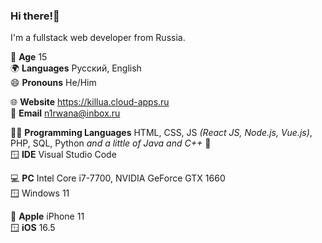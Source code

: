 ### Hi there!👋

I'm a fullstack web developer from Russia.

🔞 **Age** 15 <br/>
🌍 **Languages** Русский, English <br/>
😄 **Pronouns** He/Him <br/>

🌐 **Website** https://killua.cloud-apps.ru <br/>
📨 **Email** n1rwana@inbox.ru

🧑‍💻 **Programming Languages** HTML, CSS, JS _(React JS, Node.js, Vue.js)_, PHP, SQL, Python _and a little of Java and C++_ 🙂 <br/>
🪟 **IDE** Visual Studio Code

💻 **PC** Intel Core i7-7700, NVIDIA GeForce GTX 1660 <br/>
🪟 Windows 11

📱 **Apple** iPhone 11<br/>
🪟 **iOS** 16.5
